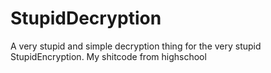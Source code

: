 # StupidDecryption
A very stupid and simple decryption thing for the very stupid StupidEncryption.
My shitcode from highschool
